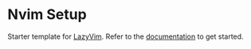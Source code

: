 # Nvim Setup

Starter template for [LazyVim](https://github.com/LazyVim/LazyVim).
Refer to the [documentation](https://lazyvim.github.io/installation) to get started.

